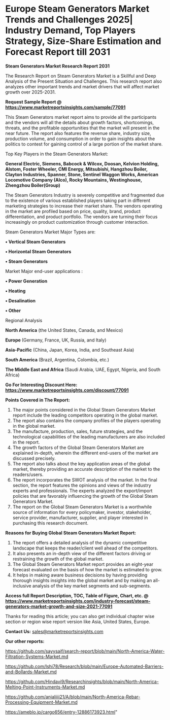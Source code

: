   # Europe Steam Generators Market Trends and Challenges 2025| Industry Demand, Top Players Strategy, Size-Share Estimation and Forecast Report till 2031

<strong>Steam Generators Market Research Report 2031</strong>

The Research Report on Steam Generators Market is a Skillful and Deep Analysis of the Present Situation and Challenges. This research report also analyzes other important trends and market drivers that will affect market growth over 2025-2031.

<strong>Request Sample Report @ <a href=https://www.marketreportsinsights.com/sample/77091>https://www.marketreportsinsights.com/sample/77091</a></strong>

This Steam Generators market report aims to provide all the participants and the vendors will all the details about growth factors, shortcomings, threats, and the profitable opportunities that the market will present in the near future. The report also features the revenue share, industry size, production volume, and consumption in order to gain insights about the politics to contest for gaining control of a large portion of the market share.

Top Key Players in the Steam Generators Market:

<strong>General Electric, Siemens, Babcock & Wilcox, Doosan, Kelvion Holding, Alstom, Foster Wheeler, CMI Energy, Mitsubishi, Hangzhou Boiler, Clayton Industries, Spanner, Stone, Sentinel Waggon Works, American Locomotive Company (Alco), Rocky Mountains, Westinghouse, Zhengzhou Boiler(Group)</strong>

The Steam Generators Industry is severely competitive and fragmented due to the existence of various established players taking part in different marketing strategies to increase their market share. The vendors operating in the market are profiled based on price, quality, brand, product differentiation, and product portfolio. The vendors are turning their focus increasingly on product customization through customer interaction.

Steam Generators Market Major Types are:

<strong>• Vertical Steam Generators

• Horizontal Steam Generators

• Steam Generators</strong>

Market Major end-user applications :

<strong>• Power Generation

• Heating

• Desalination

• Other</strong>

Regional Analysis

</u><strong><b>North America</b></strong> (the United States, Canada, and Mexico)

<strong><b>Europe </b></strong>(Germany, France, UK, Russia, and Italy)

<strong><b>Asia-Pacific</b></strong> (China, Japan, Korea, India, and Southeast Asia)

<strong><b>South America</b></strong> (Brazil, Argentina, Colombia, etc.)

<strong><b>The Middle East and Africa</b></strong> (Saudi Arabia, UAE, Egypt, Nigeria, and South Africa)

<strong>Go For Interesting Discount Here: <a href=https://www.marketreportsinsights.com/discount/77091>https://www.marketreportsinsights.com/discount/77091</a></strong>

<strong>Points Covered in The Report:</strong>
<ol>
  <li>The major points considered in the Global Steam Generators Market report include the leading competitors operating in the global market.</li>
  <li>The report also contains the company profiles of the players operating in the global market.</li>
  <li>The manufacture, production, sales, future strategies, and the technological capabilities of the leading manufacturers are also included in the report.</li>
  <li>The growth factors of the Global Steam Generators Market are explained in-depth, wherein the different end-users of the market are discussed precisely.</li>
  <li>The report also talks about the key application areas of the global market, thereby providing an accurate description of the market to the readers/users.</li>
  <li>The report incorporates the SWOT analysis of the market. In the final section, the report features the opinions and views of the industry experts and professionals. The experts analyzed the export/import policies that are favorably influencing the growth of the Global Steam Generators Market.</li>
  <li>The report on the Global Steam Generators Market is a worthwhile source of information for every policymaker, investor, stakeholder, service provider, manufacturer, supplier, and player interested in purchasing this research document.</li>
</ol>
<strong>Reasons for Buying Global Steam Generators Market Report:</strong>

<ol>
  <li>The report offers a detailed analysis of the dynamic competitive landscape that keeps the reader/client well ahead of the competitors.</li>
  <li>It also presents an in-depth view of the different factors driving or restraining the growth of the global market.</li>
  <li>The Global Steam Generators Market report provides an eight-year forecast evaluated on the basis of how the market is estimated to grow.</li>
  <li>It helps in making aware business decisions by having providing thorough insights insights into the global market and by making an all-inclusive analysis of the key market segments and sub-segments.</li>
</ol>
<strong>Access full Report Description, TOC, Table of Figure, Chart, etc. @ <a href=https://www.marketreportsinsights.com/industry-forecast/steam-generators-market-growth-and-size-2021-77091>https://www.marketreportsinsights.com/industry-forecast/steam-generators-market-growth-and-size-2021-77091</a></strong>


Thanks for reading this article; you can also get individual chapter wise section or region wise report version like Asia, United States, Europe.

<strong>Contact Us:</strong>
sales@marketreportsinsights.com

<strong>Our other reports:</strong>

<a href=https://github.com/sayysaif/search-report/blob/main/North-America-Water-Filtration-Systems-Market.md>https://github.com/sayysaif/search-report/blob/main/North-America-Water-Filtration-Systems-Market.md</a>

<a href=https://github.com/Ishi78/Research/blob/main/Europe-Automated-Barriers-and-Bollards-Market.md>https://github.com/Ishi78/Research/blob/main/Europe-Automated-Barriers-and-Bollards-Market.md</a>

<a href=https://github.com/Hindavi9/Researchinsights/blob/main/North-America-Melting-Point-Instruments-Market.md>https://github.com/Hindavi9/Researchinsights/blob/main/North-America-Melting-Point-Instruments-Market.md</a>

<a href=https://github.com/anjaliiii21/A/blob/main/North-America-Rebar-Processing-Equipment-Market.md>https://github.com/anjaliiii21/A/blob/main/North-America-Rebar-Processing-Equipment-Market.md</a>

<a href=https://ameblo.jp/cargo656/entry-12886173923.html>https://ameblo.jp/cargo656/entry-12886173923.html</a>"
